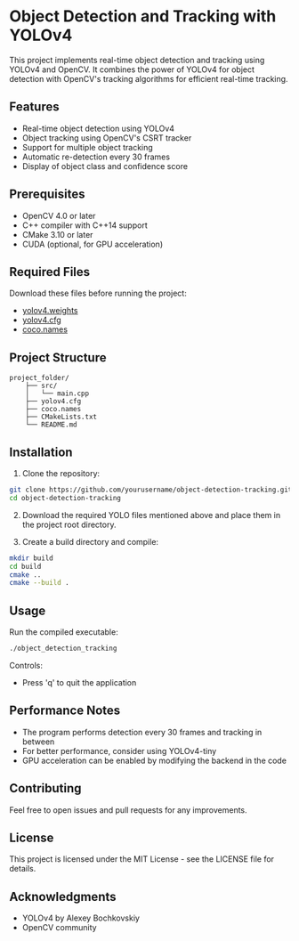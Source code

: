 # Object Detection and Tracking with YOLOv4

This project implements real-time object detection and tracking using YOLOv4 and OpenCV. It combines the power of YOLOv4 for object detection with OpenCV's tracking algorithms for efficient real-time tracking.

## Features

- Real-time object detection using YOLOv4
- Object tracking using OpenCV's CSRT tracker
- Support for multiple object tracking
- Automatic re-detection every 30 frames
- Display of object class and confidence score

## Prerequisites

- OpenCV 4.0 or later
- C++ compiler with C++14 support
- CMake 3.10 or later
- CUDA (optional, for GPU acceleration)

## Required Files

Download these files before running the project:
- [yolov4.weights](https://github.com/AlexeyAB/darknet/releases/download/darknet_yolo_v3_optimal/yolov4.weights)
- [yolov4.cfg](https://github.com/AlexeyAB/darknet/blob/master/cfg/yolov4.cfg)
- [coco.names](https://github.com/AlexeyAB/darknet/blob/master/data/coco.names)

## Project Structure

```
project_folder/
    ├── src/
    │   └── main.cpp
    ├── yolov4.cfg
    ├── coco.names
    ├── CMakeLists.txt
    └── README.md
```

## Installation

1. Clone the repository:
```bash
git clone https://github.com/yourusername/object-detection-tracking.git
cd object-detection-tracking
```

2. Download the required YOLO files mentioned above and place them in the project root directory.

3. Create a build directory and compile:
```bash
mkdir build
cd build
cmake ..
cmake --build .
```

## Usage

Run the compiled executable:
```bash
./object_detection_tracking
```

Controls:
- Press 'q' to quit the application

## Performance Notes

- The program performs detection every 30 frames and tracking in between
- For better performance, consider using YOLOv4-tiny
- GPU acceleration can be enabled by modifying the backend in the code

## Contributing

Feel free to open issues and pull requests for any improvements.

## License

This project is licensed under the MIT License - see the LICENSE file for details.

## Acknowledgments

- YOLOv4 by Alexey Bochkovskiy
- OpenCV community
